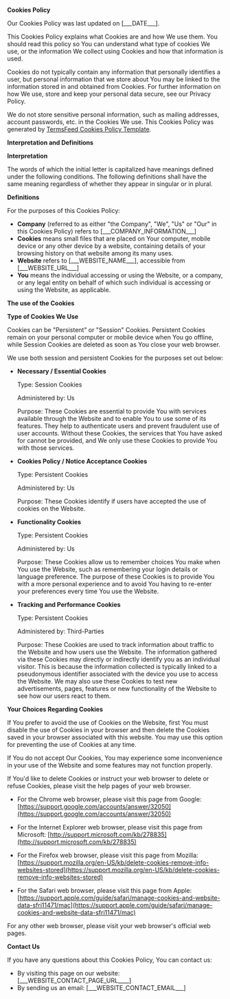 **Cookies Policy**

Our Cookies Policy was last updated on \[\_\_\_DATE\_\_\_\].

This Cookies Policy explains what Cookies are and how We use them. You should read this policy so You can understand what type of cookies We use, or the information We collect using Cookies and how that information is used.

Cookies do not typically contain any information that personally identifies a user, but personal information that we store about You may be linked to the information stored in and obtained from Cookies. For further information on how We use, store and keep your personal data secure, see our Privacy Policy.

We do not store sensitive personal information, such as mailing addresses, account passwords, etc. in the Cookies We use. This Cookies Policy was generated by [TermsFeed Cookies Policy Template](https://www.termsfeed.com/blog/sample-cookies-policy-template/).

**Interpretation and Definitions**

**Interpretation**

The words of which the initial letter is capitalized have meanings defined under the following conditions. The following definitions shall have the same meaning regardless of whether they appear in singular or in plural.

**Definitions**

For the purposes of this Cookies Policy:

*   **Company** (referred to as either "the Company", "We", "Us" or "Our" in this Cookies Policy) refers to \[\_\_\_COMPANY\_INFORMATION\_\_\_\]
*   **Cookies** means small files that are placed on Your computer, mobile device or any other device by a website, containing details of your browsing history on that website among its many uses.
*   **Website** refers to \[\_\_\_WEBSITE\_NAME\_\_\_\], accessible from \[\_\_\_WEBSITE\_URL\_\_\_\]
*   **You** means the individual accessing or using the Website, or a company, or any legal entity on behalf of which such individual is accessing or using the Website, as applicable.

**The use of the Cookies**

**Type of Cookies We Use**

Cookies can be "Persistent" or "Session" Cookies. Persistent Cookies remain on your personal computer or mobile device when You go offline, while Session Cookies are deleted as soon as You close your web browser.

We use both session and persistent Cookies for the purposes set out below:

*   **Necessary / Essential Cookies**
    
    Type: Session Cookies
    
    Administered by: Us
    
    Purpose: These Cookies are essential to provide You with services available through the Website and to enable You to use some of its features. They help to authenticate users and prevent fraudulent use of user accounts. Without these Cookies, the services that You have asked for cannot be provided, and We only use these Cookies to provide You with those services.
    
*   **Cookies Policy / Notice Acceptance Cookies**
    
    Type: Persistent Cookies
    
    Administered by: Us
    
    Purpose: These Cookies identify if users have accepted the use of cookies on the Website.
    
*   **Functionality Cookies**
    
    Type: Persistent Cookies
    
    Administered by: Us
    
    Purpose: These Cookies allow us to remember choices You make when You use the Website, such as remembering your login details or language preference. The purpose of these Cookies is to provide You with a more personal experience and to avoid You having to re-enter your preferences every time You use the Website.
    
*   **Tracking and Performance Cookies**
    
    Type: Persistent Cookies
    
    Administered by: Third-Parties
    
    Purpose: These Cookies are used to track information about traffic to the Website and how users use the Website. The information gathered via these Cookies may directly or indirectly identify you as an individual visitor. This is because the information collected is typically linked to a pseudonymous identifier associated with the device you use to access the Website. We may also use these Cookies to test new advertisements, pages, features or new functionality of the Website to see how our users react to them.
    

**Your Choices Regarding Cookies**

If You prefer to avoid the use of Cookies on the Website, first You must disable the use of Cookies in your browser and then delete the Cookies saved in your browser associated with this website. You may use this option for preventing the use of Cookies at any time.

If You do not accept Our Cookies, You may experience some inconvenience in your use of the Website and some features may not function properly.

If You'd like to delete Cookies or instruct your web browser to delete or refuse Cookies, please visit the help pages of your web browser.

*   For the Chrome web browser, please visit this page from Google: [https://support.google.com/accounts/answer/32050](https://support.google.com/accounts/answer/32050)
    
*   For the Internet Explorer web browser, please visit this page from Microsoft: [http://support.microsoft.com/kb/278835](http://support.microsoft.com/kb/278835)
    
*   For the Firefox web browser, please visit this page from Mozilla: [https://support.mozilla.org/en-US/kb/delete-cookies-remove-info-websites-stored](https://support.mozilla.org/en-US/kb/delete-cookies-remove-info-websites-stored)
    
*   For the Safari web browser, please visit this page from Apple: [https://support.apple.com/guide/safari/manage-cookies-and-website-data-sfri11471/mac](https://support.apple.com/guide/safari/manage-cookies-and-website-data-sfri11471/mac)
    

For any other web browser, please visit your web browser's official web pages.

**Contact Us**

If you have any questions about this Cookies Policy, You can contact us:

*   By visiting this page on our website: \[\_\_\_WEBSITE\_CONTACT\_PAGE\_URL\_\_\_\_\]
*   By sending us an email: \[\_\_\_WEBSITE\_CONTACT\_EMAIL\_\_\_\]
